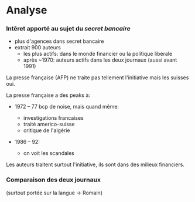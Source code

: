 
# Analyse

### Intêret apporté au sujet du _secret bancaire_

- plus d'agences dans secret bancaire
- extrait 900 auteurs
  - les plus actifs: dans le monde financier ou la politique libérale
  - après ~1970: auteurs actifs dans les deux journaux (aussi avant 1991)

La presse française (AFP) ne traite pas tellement l'initiative mais les suisses oui.

La presse française a des peaks à:
- 1972 – 77 bcp de noise, mais quand même:
  - investigations francaises
  - traité americo-suisse
  - critique de l'algérie

- 1986 – 92:
  - on voit les scandales


Les auteurs traitent surtout l'initiative, ils sont dans des milieux financiers.


### Comparaison des deux journaux

(surtout portée sur la langue -> Romain)
